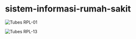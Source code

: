 # sistem-informasi-rumah-sakit


![Tubes RPL-01](https://user-images.githubusercontent.com/67831932/156686733-4b3d6393-f7f1-43c1-8283-104717b24500.png)


![Tubes RPL-13](https://user-images.githubusercontent.com/67831932/156686766-24031ec7-d96c-44f1-aa00-78f4c8a02920.png)

